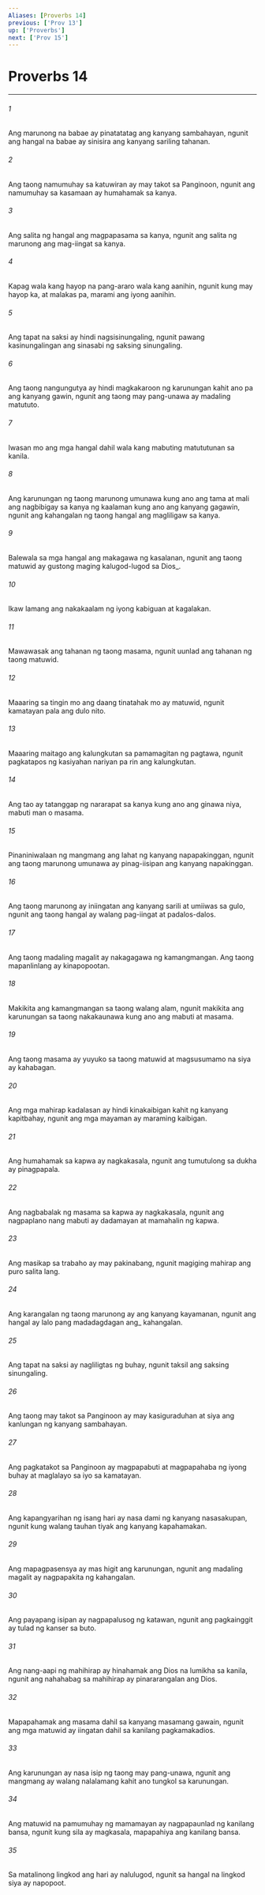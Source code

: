 ```yaml
---
Aliases: [Proverbs 14]
previous: ['Prov 13']
up: ['Proverbs']
next: ['Prov 15']
---
```

# Proverbs 14

***






















###### 1 










Ang marunong na babae ay pinatatatag ang kanyang sambahayan, ngunit ang hangal na babae ay sinisira ang kanyang sariling tahanan. 





















###### 2 










Ang taong namumuhay sa katuwiran ay may takot sa Panginoon, ngunit ang namumuhay sa kasamaan ay humahamak sa kanya. 





















###### 3 










Ang salita ng hangal ang magpapasama sa kanya, ngunit ang salita ng marunong ang mag-iingat sa kanya. 





















###### 4 










Kapag wala kang hayop na pang-araro wala kang aanihin, ngunit kung may hayop ka, at malakas pa, marami ang iyong aanihin. 





















###### 5 










Ang tapat na saksi ay hindi nagsisinungaling, ngunit pawang kasinungalingan ang sinasabi ng saksing sinungaling. 





















###### 6 










Ang taong nangungutya ay hindi magkakaroon ng karunungan kahit ano pa ang kanyang gawin, ngunit ang taong may pang-unawa ay madaling matututo. 





















###### 7 










Iwasan mo ang mga hangal dahil wala kang mabuting matututunan sa kanila. 





















###### 8 










Ang karunungan ng taong marunong umunawa kung ano ang tama at mali ang nagbibigay sa kanya ng kaalaman kung ano ang kanyang gagawin, ngunit ang kahangalan ng taong hangal ang magliligaw sa kanya. 





















###### 9 










Balewala sa mga hangal ang makagawa ng kasalanan, ngunit ang taong matuwid ay gustong maging kalugod-lugod sa Dios_. 





















###### 10 










Ikaw lamang ang nakakaalam ng iyong kabiguan at kagalakan. 





















###### 11 










Mawawasak ang tahanan ng taong masama, ngunit uunlad ang tahanan ng taong matuwid. 





















###### 12 










Maaaring sa tingin mo ang daang tinatahak mo ay matuwid, ngunit kamatayan pala ang dulo nito. 





















###### 13 










Maaaring maitago ang kalungkutan sa pamamagitan ng pagtawa, ngunit pagkatapos ng kasiyahan nariyan pa rin ang kalungkutan. 





















###### 14 










Ang tao ay tatanggap ng nararapat sa kanya kung ano ang ginawa niya, mabuti man o masama. 





















###### 15 










Pinaniniwalaan ng mangmang ang lahat ng kanyang napapakinggan, ngunit ang taong marunong umunawa ay pinag-iisipan ang kanyang napakinggan. 





















###### 16 










Ang taong marunong ay iniingatan ang kanyang sarili at umiiwas sa gulo, ngunit ang taong hangal ay walang pag-iingat at padalos-dalos. 





















###### 17 










Ang taong madaling magalit ay nakagagawa ng kamangmangan. Ang taong mapanlinlang ay kinapopootan. 





















###### 18 










Makikita ang kamangmangan sa taong walang alam, ngunit makikita ang karunungan sa taong nakakaunawa kung ano ang mabuti at masama. 





















###### 19 










Ang taong masama ay yuyuko sa taong matuwid at magsusumamo na siya ay kahabagan. 





















###### 20 










Ang mga mahirap kadalasan ay hindi kinakaibigan kahit ng kanyang kapitbahay, ngunit ang mga mayaman ay maraming kaibigan. 





















###### 21 










Ang humahamak sa kapwa ay nagkakasala, ngunit ang tumutulong sa dukha ay pinagpapala. 





















###### 22 










Ang nagbabalak ng masama sa kapwa ay nagkakasala, ngunit ang nagpaplano nang mabuti ay dadamayan at mamahalin ng kapwa. 





















###### 23 










Ang masikap sa trabaho ay may pakinabang, ngunit magiging mahirap ang puro salita lang. 





















###### 24 










Ang karangalan ng taong marunong ay ang kanyang kayamanan, ngunit ang hangal ay lalo pang madadagdagan ang_ kahangalan. 





















###### 25 










Ang tapat na saksi ay nagliligtas ng buhay, ngunit taksil ang saksing sinungaling. 





















###### 26 










Ang taong may takot sa Panginoon ay may kasiguraduhan at siya ang kanlungan ng kanyang sambahayan. 





















###### 27 










Ang pagkatakot sa Panginoon ay magpapabuti at magpapahaba ng iyong buhay at maglalayo sa iyo sa kamatayan. 





















###### 28 










Ang kapangyarihan ng isang hari ay nasa dami ng kanyang nasasakupan, ngunit kung walang tauhan tiyak ang kanyang kapahamakan. 





















###### 29 










Ang mapagpasensya ay mas higit ang karunungan, ngunit ang madaling magalit ay nagpapakita ng kahangalan. 





















###### 30 










Ang payapang isipan ay nagpapalusog ng katawan, ngunit ang pagkainggit ay tulad ng kanser sa buto. 





















###### 31 










Ang nang-aapi ng mahihirap ay hinahamak ang Dios na lumikha sa kanila, ngunit ang nahahabag sa mahihirap ay pinararangalan ang Dios. 





















###### 32 










Mapapahamak ang masama dahil sa kanyang masamang gawain, ngunit ang mga matuwid ay iingatan dahil sa kanilang pagkamakadios. 





















###### 33 










Ang karunungan ay nasa isip ng taong may pang-unawa, ngunit ang mangmang ay walang nalalamang kahit ano tungkol sa karunungan. 





















###### 34 










Ang matuwid na pamumuhay ng mamamayan ay nagpapaunlad ng kanilang bansa, ngunit kung sila ay magkasala, mapapahiya ang kanilang bansa. 





















###### 35 










Sa matalinong lingkod ang hari ay nalulugod, ngunit sa hangal na lingkod siya ay napopoot.
